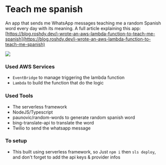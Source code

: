 # Teach me spanish

An app that sends me WhatsApp messages teaching me a random Spanish word every day with its meaning.
A full article explaining this app: [https://blog.roshdy.dev/i-wrote-an-aws-lambda-function-to-teach-me-spanish](https://blog.roshdy.dev/i-wrote-an-aws-lambda-function-to-teach-me-spanish)


![](https://cdn.hashnode.com/res/hashnode/image/upload/v1698010595799/5c6dd7da-7708-4c7f-aaec-1d182e6740f6.png)

### Used AWS Services

- `EventBridge` to manage triggering the lambda function
- `Lambda` to build the function that do the logic


### Used Tools

- The serverless framework
- NodeJS/Typescript
- paunovic/random-words to generate random spanish word
- bing-translate-api to translate the word
- Twilio to send the whatsapp message


### To setup

- This built using serverless framework, so Just `npm i` then `sls deploy`, and don't forget to add the api keys & provider infos